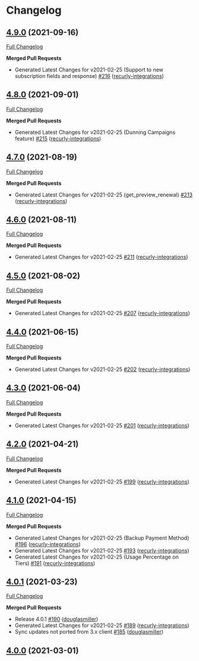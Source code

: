 # Changelog

## [4.9.0](https://github.com/recurly/recurly-client-node/tree/4.9.0) (2021-09-16)

[Full Changelog](https://github.com/recurly/recurly-client-node/compare/4.8.0...4.9.0)


**Merged Pull Requests**

- Generated Latest Changes for v2021-02-25 (Support to new subscription fields and response) [#216](https://github.com/recurly/recurly-client-node/pull/216) ([recurly-integrations](https://github.com/recurly-integrations))



## [4.8.0](https://github.com/recurly/recurly-client-node/tree/4.8.0) (2021-09-01)

[Full Changelog](https://github.com/recurly/recurly-client-node/compare/4.7.0...4.8.0)


**Merged Pull Requests**

- Generated Latest Changes for v2021-02-25 (Dunning Campaigns feature) [#215](https://github.com/recurly/recurly-client-node/pull/215) ([recurly-integrations](https://github.com/recurly-integrations))



## [4.7.0](https://github.com/recurly/recurly-client-node/tree/4.7.0) (2021-08-19)

[Full Changelog](https://github.com/recurly/recurly-client-node/compare/4.6.0...4.7.0)


**Merged Pull Requests**

- Generated Latest Changes for v2021-02-25 (get_preview_renewal) [#213](https://github.com/recurly/recurly-client-node/pull/213) ([recurly-integrations](https://github.com/recurly-integrations))



## [4.6.0](https://github.com/recurly/recurly-client-node/tree/4.6.0) (2021-08-11)

[Full Changelog](https://github.com/recurly/recurly-client-node/compare/4.5.0...4.6.0)


**Merged Pull Requests**

- Generated Latest Changes for v2021-02-25 [#211](https://github.com/recurly/recurly-client-node/pull/211) ([recurly-integrations](https://github.com/recurly-integrations))



## [4.5.0](https://github.com/recurly/recurly-client-node/tree/4.5.0) (2021-08-02)

[Full Changelog](https://github.com/recurly/recurly-client-node/compare/4.4.0...4.5.0)


**Merged Pull Requests**

- Generated Latest Changes for v2021-02-25 [#207](https://github.com/recurly/recurly-client-node/pull/207) ([recurly-integrations](https://github.com/recurly-integrations))



## [4.4.0](https://github.com/recurly/recurly-client-node/tree/4.4.0) (2021-06-15)

[Full Changelog](https://github.com/recurly/recurly-client-node/compare/4.3.0...4.4.0)


**Merged Pull Requests**

- Generated Latest Changes for v2021-02-25 [#202](https://github.com/recurly/recurly-client-node/pull/202) ([recurly-integrations](https://github.com/recurly-integrations))



## [4.3.0](https://github.com/recurly/recurly-client-node/tree/4.3.0) (2021-06-04)

[Full Changelog](https://github.com/recurly/recurly-client-node/compare/4.2.0...4.3.0)


**Merged Pull Requests**

- Generated Latest Changes for v2021-02-25 [#201](https://github.com/recurly/recurly-client-node/pull/201) ([recurly-integrations](https://github.com/recurly-integrations))



## [4.2.0](https://github.com/recurly/recurly-client-node/tree/4.2.0) (2021-04-21)

[Full Changelog](https://github.com/recurly/recurly-client-node/compare/4.1.0...4.2.0)


**Merged Pull Requests**

- Generated Latest Changes for v2021-02-25 [#199](https://github.com/recurly/recurly-client-node/pull/199) ([recurly-integrations](https://github.com/recurly-integrations))



## [4.1.0](https://github.com/recurly/recurly-client-node/tree/4.1.0) (2021-04-15)

[Full Changelog](https://github.com/recurly/recurly-client-node/compare/4.0.1...4.1.0)


**Merged Pull Requests**

- Generated Latest Changes for v2021-02-25 (Backup Payment Method) [#196](https://github.com/recurly/recurly-client-node/pull/196) ([recurly-integrations](https://github.com/recurly-integrations))
- Generated Latest Changes for v2021-02-25 [#193](https://github.com/recurly/recurly-client-node/pull/193) ([recurly-integrations](https://github.com/recurly-integrations))
- Generated Latest Changes for v2021-02-25 (Usage Percentage on Tiers) [#191](https://github.com/recurly/recurly-client-node/pull/191) ([recurly-integrations](https://github.com/recurly-integrations))



## [4.0.1](https://github.com/recurly/recurly-client-node/tree/4.0.1) (2021-03-23)

[Full Changelog](https://github.com/recurly/recurly-client-node/compare/4.0.0...4.0.1)


**Merged Pull Requests**

- Release 4.0.1 [#190](https://github.com/recurly/recurly-client-node/pull/190) ([douglasmiller](https://github.com/douglasmiller))
- Generated Latest Changes for v2021-02-25 [#189](https://github.com/recurly/recurly-client-node/pull/189) ([recurly-integrations](https://github.com/recurly-integrations))
- Sync updates not ported from 3.x client  [#185](https://github.com/recurly/recurly-client-node/pull/185) ([douglasmiller](https://github.com/douglasmiller))



## [4.0.0](https://github.com/recurly/recurly-client-node/tree/4.0.0) (2021-03-01)




